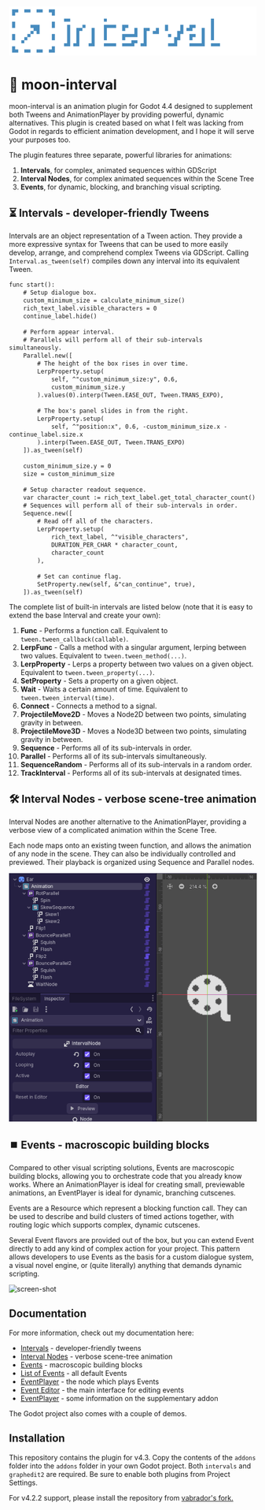 ![screen-shot](https://github.com/dog-on-moon/moon-interval/blob/main/readme/banner.png)

# 🌙 moon-interval

moon-interval is an animation plugin for Godot 4.4 designed to supplement both Tweens and AnimationPlayer by providing powerful, dynamic alternatives.
This plugin is created based on what I felt was lacking from Godot in regards to efficient animation development, and I hope it will serve your purposes too.

The plugin features three separate, powerful libraries for animations:
1. **Intervals**, for complex, animated sequences within GDScript
2. **Interval Nodes**, for  complex animated sequences within the Scene Tree
3. **Events**, for dynamic, blocking, and branching visual scripting.

## ⏳ Intervals - developer-friendly Tweens

Intervals are an object representation of a Tween action. They provide a more expressive syntax for Tweens that can be used to more easily develop, arrange, and comprehend complex Tweens via GDScript.
Calling `Interval.as_tween(self)` compiles down any interval into its equivalent Tween.

```gdscript
func start():
	# Setup dialogue box.
	custom_minimum_size = calculate_minimum_size()
	rich_text_label.visible_characters = 0
	continue_label.hide()
	
	# Perform appear interval.
	# Parallels will perform all of their sub-intervals simultaneously.
	Parallel.new([
		# The height of the box rises in over time.
		LerpProperty.setup(
			self, ^"custom_minimum_size:y", 0.6,
			custom_minimum_size.y
		).values(0).interp(Tween.EASE_OUT, Tween.TRANS_EXPO),
		
		# The box's panel slides in from the right.
		LerpProperty.setup(
			self, ^"position:x", 0.6, -custom_minimum_size.x - continue_label.size.x
		).interp(Tween.EASE_OUT, Tween.TRANS_EXPO)
	]).as_tween(self)
	
	custom_minimum_size.y = 0
	size = custom_minimum_size
	
	# Setup character readout sequence.
	var character_count := rich_text_label.get_total_character_count()
	# Sequences will perform all of their sub-intervals in order.
	Sequence.new([
		# Read off all of the characters.
		LerpProperty.setup(
			rich_text_label, ^"visible_characters",
			DURATION_PER_CHAR * character_count,
			character_count
		),
		
		# Set can continue flag.
		SetProperty.new(self, &"can_continue", true),
	]).as_tween(self)
```

The complete list of built-in intervals are listed below (note that it is easy to extend the base Interval and create your own):
1. **Func** - Performs a function call. Equivalent to `tween.tween_callback(callable)`.
2. **LerpFunc** - Calls a method with a singular argument, lerping between two values. Equivalent to `tween.tween_method(...)`.
3. **LerpProperty** - Lerps a property between two values on a given object. Equivalent to `tween.tween_property(...)`.
4. **SetProperty** - Sets a property on a given object.
5. **Wait** - Waits a certain amount of time. Equivalent to `tween.tween_interval(time)`.
6. **Connect** - Connects a method to a signal.
7. **ProjectileMove2D** - Moves a Node2D between two points, simulating gravity in between.
8. **ProjectileMove3D** - Moves a Node3D between two points, simulating gravity in between.
9. **Sequence** - Performs all of its sub-intervals in order.
10. **Parallel** - Performs all of its sub-intervals simultaneously.
11. **SequenceRandom** - Performs all of its sub-intervals in a random order.
12. **TrackInterval** - Performs all of its sub-intervals at designated times.

## 🛠️ Interval Nodes - verbose scene-tree animation

Interval Nodes are another alternative to the AnimationPlayer, providing a verbose view of a complicated animation within the Scene Tree.

Each node maps onto an existing tween function, and allows the animation of any node in the scene.
They can also be individually controlled and previewed. Their playback is organized using Sequence and Parallel nodes.

![video](https://github.com/dog-on-moon/moon-interval/blob/main/docs/images/nodes.gif)

## ⏹️ Events - macroscopic building blocks

Compared to other visual scripting solutions, Events are macroscopic building blocks, allowing you to orchestrate code that you already know works. Where an AnimationPlayer is ideal for creating small, previewable animations, an EventPlayer is ideal for dynamic, branching cutscenes.

Events are a Resource which represent a blocking function call. They can be used to describe and build clusters of timed actions together, with routing logic which supports complex, dynamic cutscenes.

Several Event flavors are provided out of the box, but you can extend Event directly to add any kind of complex action for your project. This pattern allows developers to use Events as the basis for a custom dialogue system, a visual novel engine, or (quite literally) anything that demands dynamic scripting.

![screen-shot](https://github.com/dog-on-moon/moon-interval/blob/main/readme/pic01.png)

## Documentation

For more information, check out my documentation here:
- [Intervals](https://github.com/dog-on-moon/moon-interval/tree/main/docs/intervals.md) - developer-friendly tweens
- [Interval Nodes](https://github.com/dog-on-moon/moon-interval/tree/main/docs/interval_nodes.md) - verbose scene-tree animation
- [Events](https://github.com/dog-on-moon/moon-interval/tree/main/docs/events.md) - macroscopic building blocks
- [List of Events](https://github.com/dog-on-moon/moon-interval/tree/main/docs/event_list.md) - all default Events
- [EventPlayer](https://github.com/dog-on-moon/moon-interval/tree/main/docs/event_player.md) - the node which plays Events
- [Event Editor](https://github.com/dog-on-moon/moon-interval/tree/main/docs/event_editor.md) - the main interface for editing events
- [EventPlayer](https://github.com/dog-on-moon/moon-interval/tree/main/docs/graph_edit_2.md) - some information on the supplementary addon


The Godot project also comes with a couple of demos.

## Installation

This repository contains the plugin for v4.3. Copy the contents of the `addons` folder into the `addons` folder in your own Godot project. Both `intervals` and `graphedit2` are required. Be sure to enable both plugins from Project Settings.

For v4.2.2 support, please install the repository from [vabrador's fork.](https://github.com/vabrador/moon-interval/tree/backport-4.2)
